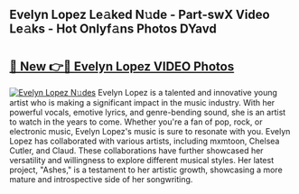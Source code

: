 ## Evelyn Lopez Le𝚊ked N𝚞de - Part-swX Video Le𝚊ks - Hot Onlyf𝚊ns Photos DYavd

# <h2><a href="http://ab2121.deff.icu/?id=Evelyn+Lopez">🔗 New 👉🔴 Evelyn Lopez VIDEO Photos</a></h2>

[![Evelyn Lopez N𝚞des](https://i.imgur.com/rIISA9y.gif)](http://ab2121.deff.icu/?id=Evelyn+Lopez)
Evelyn Lopez is a talented and innovative young artist who is making a significant impact in the music industry. With her powerful vocals, emotive lyrics, and genre-bending sound, she is an artist to watch in the years to come. Whether you're a fan of pop, rock, or electronic music, Evelyn Lopez's music is sure to resonate with you. Evelyn Lopez has collaborated with various artists, including mxmtoon, Chelsea Cutler, and Claud. These collaborations have further showcased her versatility and willingness to explore different musical styles. Her latest project, "Ashes," is a testament to her artistic growth, showcasing a more mature and introspective side of her songwriting.
